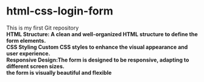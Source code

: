 # html-css-login-form

This is my first Git repository
<br>
<b>HTML Structure:<b/> A clean and well-organized HTML structure to define the form elements.
<br>
<b>CSS Styling<b/> Custom CSS styles to enhance the visual appearance and user experience.
<br>
<b>Responsive Design:<b/>The form is designed to be responsive, adapting to different screen sizes.
<br>
the form is visually beautiful and flexible
